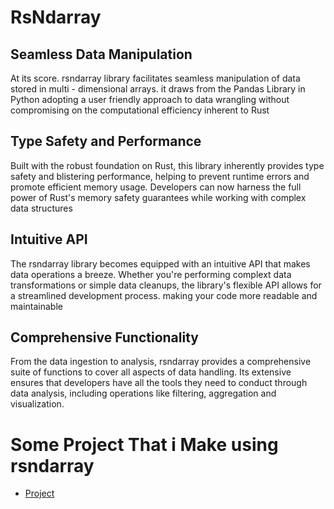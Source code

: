 # RsNdarray

## Seamless Data Manipulation
<p>
At its score. rsndarray library facilitates seamless manipulation of data stored in multi - dimensional arrays. it draws from the Pandas Library in Python adopting a user friendly approach to data wrangling without compromising on the computational efficiency inherent to Rust
</p>

## Type Safety and Performance
<p>
Built with the robust foundation on Rust, this library inherently provides type safety and blistering performance, helping to prevent runtime errors and promote efficient memory usage. Developers can now harness the full power of Rust's memory safety guarantees while working with complex data structures
</p>

## Intuitive API
<p>
The rsndarray library becomes equipped with an intuitive API that makes data operations a breeze. Whether you're performing complext data transformations or simple data cleanups, the library's flexible API allows for a streamlined development process. making your code more readable and maintainable
</p>

## Comprehensive Functionality
<p>
From the data  ingestion to analysis, rsndarray provides a comprehensive suite of functions to cover all aspects of data handling. Its extensive ensures that developers have all the tools they need to conduct through data analysis, including operations like filtering, aggregation and visualization.
</p>

# Some Project That i Make using rsndarray
- [Project](https://github.com/rifqanzalbina/DifferentButSame/tree/main/ndarray)
